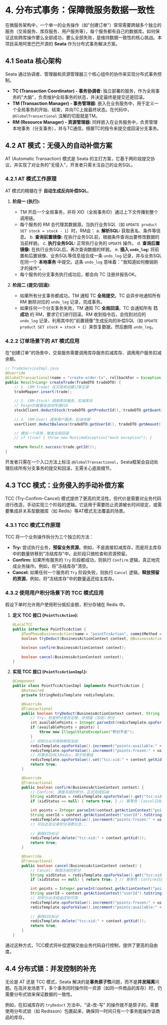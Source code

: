 # 4. 分布式事务：保障微服务数据一致性

在微服务架构中，一个单一的业务操作（如"创建订单"）常常需要跨越多个独立的服务（交易服务、库存服务、用户服务等），每个服务都有自己的数据库。如何保证这些跨库操作要么全部成功，要么全部失败，是维持数据一致性的核心挑战。本项目采用阿里巴巴开源的 **Seata** 作为分布式事务解决方案。

## 4.1 Seata 核心架构

Seata 通过协调者、管理器和资源管理器三个核心组件的协作来实现分布式事务控制。

*   **TC (Transaction Coordinator) - 事务协调者:** 独立部署的服务，作为全局事务的"大脑"，负责维护全局事务的状态，并决定最终是提交还是回滚。
*   **TM (Transaction Manager) - 事务管理器:** 嵌入在业务服务中，用于定义一个全局事务的开始、结束，并向TC上报最终状态。在代码中，`@GlobalTransactional` 注解的切面就是TM。
*   **RM (Resource Manager) - 资源管理器:** 同样嵌入在业务服务中，负责管理本地事务（分支事务），并与TC通信，根据TC的指令来提交或回滚分支事务。

## 4.2 AT 模式：无侵入的自动补偿方案

AT (Automatic Transaction) 模式是 Seata 的主打方案，它基于两阶段提交协议，并实现了对业务的"无侵入"，开发者只需关注自己的业务SQL。

### 4.2.1 AT 模式工作原理

AT 模式的精髓在于 **自动生成反向补偿SQL**。

1.  **阶段一 (执行):**
    *   TM 开启一个全局事务，并将 XID（全局事务ID）通过上下文传播到整个调用链。
    *   每个服务的 RM 会代理其数据源。当执行业务SQL（如 `UPDATE product SET stock = stock - 1`）时，RM会：
        a.  **解析SQL:** 获取表名、条件等信息。
        b.  **查询前置镜像:** 在执行业务SQL前，根据条件查询出要修改数据的当前样貌。
        c.  **执行业务SQL:** 正常执行业务的 `UPDATE` 操作。
        d.  **查询后置镜像:** 在执行业务SQL后，再次查询数据的样貌。
        e.  **插入 `undo_log`:** 将前置和后置镜像、业务SQL等信息组合成一条 `undo_log` 记录，并与业务SQL在同一个 **本地事务** 中提交。这条 `undo_log` 意味着："我知道如何撤销刚才的操作"。
    *   每个服务的分支事务执行成功后，都会向 TC 注册并报告OK。

2.  **阶段二 (提交/回滚):**
    *   如果所有分支事务都成功，TM 通知 TC **全局提交**。TC 会异步地通知所有 RM 删除对应的 `undo_log` 记录，完成事务。
    *   如果任何一个分支事务失败，TM 通知 TC **全局回滚**。TC 会通知所有 **已成功** 的 RM，要求它们进行回滚。RM 收到指令后，会找到对应的 `undo_log` 记录，利用其中的"前置镜像"生成反向的补偿SQL（如 `UPDATE product SET stock = stock + 1`）来恢复数据，然后删除 `undo_log`。

### 4.2.2 订单场景下的 AT 模式应用

在"创建订单"的场景中，交易服务需要调用库存服务扣减库存、调用用户服务扣减余额。

```java
// TradeServiceImpl.java
@Override
@GlobalTransactional(name = "create-order-tx", rollbackFor = Exception.class)
public Result<Long> createTrade(TradeDTO tradeDTO) {
    // 1. (RM-Trade) 在交易库创建订单记录
    tradeMapper.insert(trade);
    
    // 2. (RM-Stock) 调用库存服务，扣减库存
    // Feign拦截器会自动传递XID
    stockClient.deductStock(tradeDTO.getProductId(), tradeDTO.getQuantity());
    
    // 3. (RM-User) 调用用户服务，扣减余额
    userClient.deductBalance(tradeDTO.getUserId(), tradeDTO.getAmount());

    // 模拟一个异常，触发全局回滚
    // if (true) { throw new RuntimeException("mock exception"); }
    
    return Result.success(trade.getId());
}
```
开发者只需在一个入口方法上标注 `@GlobalTransactional`，Seata框架会自动处理后续所有分支事务的提交和回滚，无需关心底层细节。

## 4.3 TCC 模式：业务侵入的手动补偿方案

TCC (Try-Confirm-Cancel) 模式提供了更高的灵活性，但代价是需要对业务代码进行改造，手动实现三个阶段的逻辑。它适用于需要防止资源被长时间锁定，或需要集成非关系型数据库（如 Redis）等AT模式无法覆盖的场景。

### 4.3.1 TCC 模式工作原理

TCC 将一个业务操作拆分为三个独立的方法：
*   **Try:** 尝试执行业务，**预留业务资源**。例如，不是直接扣减库存，而是将主库存中的数量转移到"冻结库存"中。此阶段只做检查和资源预留。
*   **Confirm:** 如果所有服务的 `Try` 阶段都成功，则执行 `Confirm` 逻辑，真正地完成业务操作。例如，将"冻结库存"清空。
*   **Cancel:** 如果任何一个服务的 `Try` 阶段失败，则执行 `Cancel` 逻辑，**释放预留的资源**。例如，将"冻结库存"中的数量返还给主库存。

### 4.3.2 使用用户积分场景下的 TCC 模式应用

假设下单时允许用户使用积分抵扣金额，积分存储在 Redis 中。

1.  **定义 TCC 接口 (`PointTccAction`):**

    ```java
    @LocalTCC
    public interface PointTccAction {
        @TwoPhaseBusinessAction(name = "pointTccAction", commitMethod = "confirm", rollbackMethod = "cancel")
        boolean tryDeduct(BusinessActionContext context, @BusinessActionContextParameter(paramName = "userId") String userId, @BusinessActionContextParameter(paramName = "points") int points);

        boolean confirm(BusinessActionContext context);
        
        boolean cancel(BusinessActionContext context);
    }
    ```

2.  **实现 TCC 接口 (`PointTccActionImpl`):**

    ```java
    @Component
    public class PointTccActionImpl implements PointTccAction {
        @Autowired
        private StringRedisTemplate redisTemplate;

        @Override
        @Transactional
        public boolean tryDeduct(BusinessActionContext context, String userId, int points) {
            // Try: 检查积分是否足够，并预留（冻结）积分
            int availablePoints = Integer.parseInt(redisTemplate.opsForValue().get("points:available:" + userId));
            if (availablePoints < points) {
                throw new IllegalStateException("积分不足");
            }
            // 将积分从可用转移到冻结
            redisTemplate.opsForValue().increment("points:available:" + userId, -points);
            redisTemplate.opsForValue().increment("points:frozen:" + userId, points);
            // 将事务ID存入Redis，用于防悬挂
            redisTemplate.opsForValue().set("tcc:xid:" + context.getXid(), "trying");
            return true;
        }

        @Override
        @Transactional
        public boolean confirm(BusinessActionContext context) {
            // Confirm: 清理冻结的积分，正式完成扣减
            String xidStatus = redisTemplate.opsForValue().get("tcc:xid:" + context.getXid());
            if (xidStatus == null) { return true; } // 幂等性：Cancel已执行，直接返回

            int points = Integer.parseInt(context.getActionContext("points").toString());
            String userId = context.getActionContext("userId").toString();
            redisTemplate.opsForValue().increment("points:frozen:" + userId, -points);
            // 可在此处记录积分消费日志...
            
            // 删除XID标记
            redisTemplate.delete("tcc:xid:" + context.getXid());
            return true;
        }

        @Override
        @Transactional
        public boolean cancel(BusinessActionContext context) {
            // Cancel: 释放冻结的积分
            String xidStatus = redisTemplate.opsForValue().get("tcc:xid:" + context.getXid());
            if (xidStatus == null) { return true; } // 幂等性：Confirm已执行或Try未执行，直接返回

            int points = Integer.parseInt(context.getActionContext("points").toString());
            String userId = context.getActionContext("userId").toString();
            // 将积分从冻结返还到可用
            redisTemplate.opsForValue().increment("points:frozen:" + userId, -points);
            redisTemplate.opsForValue().increment("points:available:" + userId, points);
            
            // 删除XID标记
            redisTemplate.delete("tcc:xid:" + context.getXid());
            return true;
        }
    }
    ```
通过这种方式，TCC模式将补偿逻辑交由业务代码自行控制，提供了更高的自由度。

## 4.4 分布式锁：并发控制的补充

无论是 AT 还是 TCC 模式，Seata 解决的是**事务原子性**问题，而不是**并发隔离**问题。在高并发场景下，多个事务同时操作同一资源（如同一件商品的库存）时，仍需要分布式锁来保证数据的一致性。

例如，在扣减库存的 `tryDeduct` 方法中，"读-改-写" 的操作就不是原子的，需要使用分布式锁（如 Redisson）包裹起来，确保同一时间只有一个事务能操作该商品的库存。 